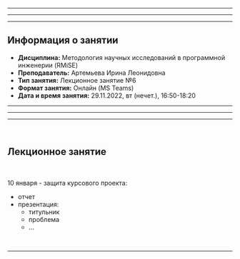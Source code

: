 ___
___
___
## Информация о занятии
- __Дисциплина:__ Методология научных исследований в программной инженерии (RMiSE)
- __Преподаватель:__ Артемьева Ирина Леонидовна
- __Тип занятия:__ Лекционное занятие №6
- __Формат занятия:__ Онлайн (MS Teams)
- __Дата и время занятия:__ 29.11.2022, вт (нечет.), 16:50-18:20
___
___
___

&nbsp;

## Лекционное занятие

&nbsp;

10 января - защита курсового проекта:
- отчет
- презентация:
    - титульник
    - проблема
    - ...

&nbsp;

___